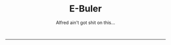 <h1 align="center">E-Buler</h1>
<p align="center"> Alfred ain't got shit on this... </p>

<p>&nbsp;</p>

  ---
